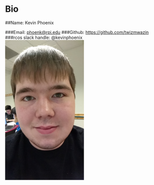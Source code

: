 Bio
=====

##Name: Kevin Phoenix

###Email: phoenk@rpi.edu
###Github: https://github.com/twizmwazin
###rcos slack handle: @kevinphoenix
<img src="images/me.jpg" width="256">
